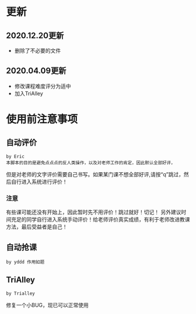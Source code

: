 # 更新

## 2020.12.20更新

+ 删除了不必要的文件

## 2020.04.09更新

+ 修改课程难度评分为适中
+ 加入TriAlley

# 使用前注意事项

## 自动评价

    by Eric
    本脚本的目的是避免点点点的反人类操作，以及对老师工作的肯定，因此默认全部好评，
但是对老师的文字评价需要自己书写。如果某门课不想全部好评,请按“q”跳过，然后自行进入系统进行评价！
### 注意
有些课可能还没有开始上，因此暂时先不用评价！跳过就好！切记！
另外建议时间充足的同学自行进入系统手动评价！给老师评价真实成绩，有利于老师改进教课方法，最后受益者是自己！
## 自动抢课

    by yddd 作用如题

## TriAlley

```
by Trialley
```

修复一个小BUG，现已可以正常使用
